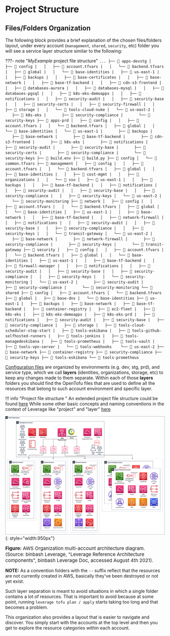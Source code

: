 # Project Structure

## Files/Folders Organization
The following block provides a brief explanation of the chosen files/folders layout, under every account (`management`, 
`shared`, `security`, etc) folder you will see a service layer structure similar to the following:

???- note "*MyExample* project file structure"
    ```
        ...
        ├── 📂 apps-devstg
        │   ├── 📂 config
        |   │   ├── 📄 account.tfvars
        |   │   └── 📄 backend.tfvars
        |   ├── 📂 global
        |   │   └── 📂 base-identities
        |   ├── 📂 us-east-1
        |   │   ├── 📂 backups
        |   │   ├── 📂 base-certificates
        |   │   ├── 📂 base-network
        |   │   ├── 📂 base-tf-backend
        |   │   ├── 📂 cdn-s3-frontend
        |   │   ├── 📂 databases-aurora
        |   │   ├── 📂 databases-mysql
        |   │   ├── 📂 databases-pgsql
        |   │   ├── 📂 k8s-eks-demoapps
        |   │   ├── 📂 notifications
        |   │   ├── 📂 security-audit
        |   │   ├── 📂 security-base
        |   │   ├── 📂 security-certs
        |   │   ├── 📂 security-firewall
        |   │   ├── 📂 storage
        |   │   └── 📂 tools-cloud-nuke
        |   └── 📂 us-east-2
        |       ├── 📂 k8s-eks
        |       ├── 📂 security-compliance
        |       └── 📂 security-keys
        ├── 📂 apps-prd
        │   ├── 📂 config
        |   │   ├── 📄 account.tfvars
        |   │   └── 📄 backend.tfvars
        │   ├── 📂 global
        |   │   └── 📂 base-identities
        │   └── 📂 us-east-1
        |       ├── 📂 backups
        |       ├── 📂 base-network
        |       ├── 📂 base-tf-backend
        |       ├── 📂 cdn-s3-frontend
        |       ├── 📂 k8s-eks
        |       ├── 📂 notifications
        |       ├── 📂 security-audit
        |       ├── 📂 security-base
        |       ├── 📂 security-certs
        |       ├── 📂 security-compliance
        |       └── 📂 security-keys
        ├── 📄 build.env
        ├── 📄 build.py
        ├── 📂 config
        │   └── 📄 common.tfvars
        ├── 📂 management
        │   ├── 📂 config
        |   │   ├── 📄 account.tfvars
        |   │   └── 📄 backend.tfvars
        │   ├── 📂 global
        |   │   ├── 📂 base-identities
        |   │   ├── 📂 cost-mgmt
        |   │   ├── 📂 organizations
        |   │   └── 📂 sso
        │   ├── 📂 us-east-1
        |   │   ├── 📂 backups
        |   │   ├── 📂 base-tf-backend
        |   │   ├── 📂 notifications
        |   │   ├── 📂 security-audit
        |   │   ├── 📂 security-base
        |   │   ├── 📂 security-compliance
        |   │   ├── 📂 security-keys
        │   └── 📂 us-east-2
        |       └── 📂 security-monitoring
        ├── 📂 network
        │   ├── 📂 config
        |   │   ├── 📄 account.tfvars
        |   │   └── 📄 backend.tfvars
        │   ├── 📂 global
        |   │   └── 📂 base-identities
        │   ├── 📂 us-east-1
        |   │   ├── 📂 base-network
        |   │   ├── 📂 base-tf-backend
        |   │   ├── 📂 network-firewall
        |   │   ├── 📂 notifications
        |   │   ├── 📂 security-audit
        |   │   ├── 📂 security-base
        |   │   ├── 📂 security-compliance
        |   │   ├── 📂 security-keys
        |   │   └── 📂 transit-gateway
        │   └── 📂 us-east-2
        |       ├── 📂 base-network
        |       ├── 📂 network-firewall
        |       ├── 📂 security-compliance
        |       ├── 📂 security-keys
        |       └── 📂 transit-gateway
        ├── 📂 security
        │   ├── 📂 config
        |   │   ├── 📄 account.tfvars
        |   │   └── 📄 backend.tfvars
        │   ├── 📂 global
        |   │   └── 📂 base-identities
        │   ├── 📂 us-east-1
        |   │   ├── 📂 base-tf-backend
        |   │   ├── 📂 firewall-manager
        |   │   ├── 📂 notifications
        |   │   ├── 📂 security-audit
        |   │   ├── 📂 security-base
        |   │   ├── 📂 security-compliance
        |   │   ├── 📂 security-keys
        |   │   └── 📂 security-monitoring
        │   └── 📂 us-east-2
        |       ├── 📂 security-audit
        |       ├── 📂 security-compliance
        |       └── 📂 security-monitoring
        └── 📂 shared
        ├── 📂 config
        │   ├── 📄 account.tfvars
        │   └── 📄 backend.tfvars
        ├── 📂 global
        |   ├── 📂 base-dns
        |   └── 📂 base-identities
        ├── 📂 us-east-1
        |   ├── 📂 backups
        |   ├── 📂 base-network
        |   ├── 📂 base-tf-backend
        |   ├── 📂 container-registry
        |   ├── 📂 ec2-fleet
        |   ├── 📂 k8s-eks
        |   ├── 📂 k8s-eks-demoapps
        |   ├── 📂 k8s-eks-prd
        |   ├── 📂 notifications
        |   ├── 📂 security-audit
        |   ├── 📂 security-base
        |   ├── 📂 security-compliance
        |   ├── 📂 storage
        |   ├── 📂 tools-cloud-scheduler-stop-start
        |   ├── 📂 tools-eskibana
        |   ├── 📂 tools-github-selfhosted-runners
        |   ├── 📂 tools-jenkins
        |   ├── 📂 tools-managedeskibana
        |   ├── 📂 tools-prometheus
        |   ├── 📂 tools-vault
        |   ├── 📂 tools-vpn-server
        |   └── 📂 tools-webhooks
           └── 📂 us-east-2
        ├── 📂 base-network
        ├── 📂 container-registry
        ├── 📂 security-compliance
        ├── 📂 security-keys
        ├── 📂 tools-eskibana
        └── 📂 tools-prometheus
    ```

[Configuration files](configuration.md) are organized by environments (e.g. dev, stg, prd), and service type,
which we call **layers** (identities, organizations, storage, etc) to keep any changes made to them separate.
Within each of those **layers** folders you should find the OpenTofu files that are used to define all the 
resources that belong to such account environment and specific layer.

!!! info "Project file structure " 
    An extended project file structure could be found 
    [here](../..//try-leverage/leverage-project-setup/#create-the-configured-project)
    While some other basic concepts and naming conventions in the context of Leverage like "project" and "layer" 
    [here](..//how-it-works/ref-architecture/ref-architecture-aws/#structural-concepts)

![binbash-logo](/assets/images/diagrams/ref-architecture-aws.png "binbash"){: style="width:950px"}
<figcaption style="font-size:15px">
<b>Figure:</b> AWS Organization multi-account architecture diagram.
(Source: binbash Leverage,
"Leverage Reference Architecture components",
binbash Leverage Doc, accessed August 4th 2021).
</figcaption>

**NOTE:** As a convention folders with the `--` suffix reflect that the resources are not currently
created in AWS, basically they've been destroyed or not yet exist. 

Such layer separation is meant to avoid situations in which a single folder contains a lot of resources. 
That is important to avoid because at some point, running `leverage tofu plan / apply` starts taking 
too long and that becomes a problem.

This organization also provides a layout that is easier to navigate and discover. 
You simply start with the accounts at the top level and then you get to explore the resource categories within 
each account.
